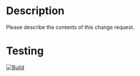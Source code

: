 # Description

Please describe the contents of this change request.

# Testing

[![Build](https://github.com/bc-white/Infrastructure-As-Code/actions/workflows/build.yml/badge.svg)](https://github.com/bc-white/Infrastructure-As-Code/actions/workflows/dev_build.yml)